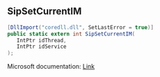 ## SipSetCurrentIM

```csharp
[DllImport("coredll.dll", SetLastError = true)]
public static extern int SipSetCurrentIM(
   IntPtr idThread,
   IntPtr idService
);
```

Microsoft documentation: [Link](https://learn.microsoft.com/en-us/previous-versions/windows/embedded/ms940337(v=msdn.10))
